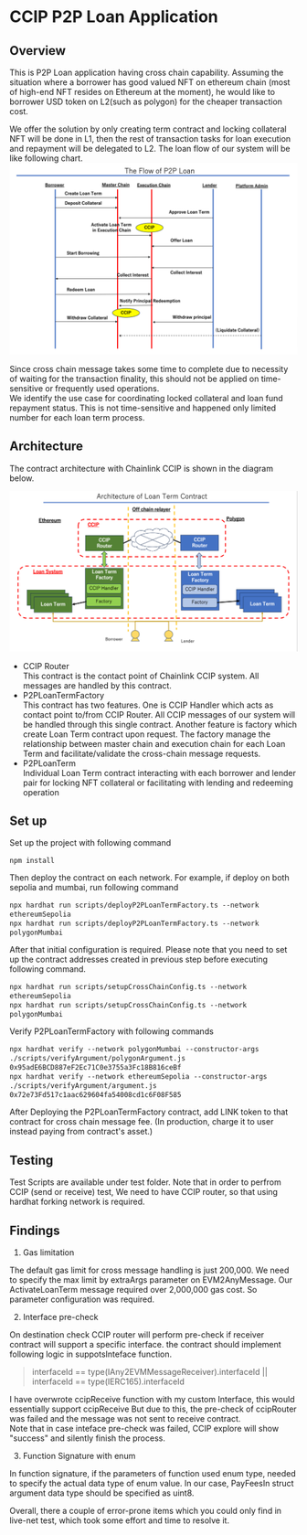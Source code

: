 # CCIP P2P Loan Application
## Overview
This is P2P Loan application having cross chain capability. 
Assuming the situation where a borrower has good valued NFT on ethereum chain (most of high-end NFT resides on Ethereum at the moment), 
he would like to borrower USD token on L2(such as polygon) for the cheaper transaction cost. 

We offer the solution by only creating term contract and locking collateral NFT will be done in L1, 
then the rest of transaction tasks for loan execution and repayment will be delegated to L2.
The loan flow of our system will be like following chart.
![loan_flow.png](docs/img/loan_flow.png)

Since cross chain message takes some time to complete due to necessity of waiting for the transaction finality, 
this should not be applied on time-sensitive or frequently used operations.   
We identify the use case for coordinating locked collateral and loan fund repayment status.
This is not time-sensitive and happened only limited number for each loan term process. 

## Architecture
The contract architecture with Chainlink CCIP is  shown in the diagram below.

![architecture.png](docs/img/architecture.png)

- CCIP Router   
This contract is the contact point of Chainlink CCIP system. All messages are handled by this contract.
- P2PLoanTermFactory  
This contract has two features. One is CCIP Handler which acts as contact point to/from CCIP Router.
All CCIP messages of our system will be handled through this single contract.
Another feature is factory which create Loan Term contract upon request.
The factory manage the relationship between master chain and execution chain for each Loan Term and facilitate/validate the cross-chain message requests.
- P2PLoanTerm  
Individual Loan Term contract interacting with each borrower and lender pair for locking NFT collateral 
or facilitating with lending and redeeming operation



## Set up
Set up the project with following command
```
npm install
```

Then deploy the contract on each network. 
For example, if deploy on both sepolia and mumbai, run following command
```
npx hardhat run scripts/deployP2PLoanTermFactory.ts --network ethereumSepolia
npx hardhat run scripts/deployP2PLoanTermFactory.ts --network polygonMumbai
```
After that initial configuration is required. 
Please note that you need to set up the contract addresses created in previous step before executing following command. 
```
npx hardhat run scripts/setupCrossChainConfig.ts --network ethereumSepolia
npx hardhat run scripts/setupCrossChainConfig.ts --network polygonMumbai
```
Verify P2PLoanTermFactory with following commands
```
npx hardhat verify --network polygonMumbai --constructor-args ./scripts/verifyArgument/polygonArgument.js 0x95adE6BCD887eF2Ec71C0e3755a3Fc18B816ceBf
npx hardhat verify --network ethereumSepolia --constructor-args ./scripts/verifyArgument/argument.js 0x72e73Fd517c1aac629604fa54008cd1c6F08F585 
```
After Deploying the P2PLoanTermFactory contract, add LINK token to that contract for cross chain message fee.
(In production, charge it to user instead paying from contract's asset.)

## Testing
Test Scripts are available under test folder. Note that in order to perfrom CCIP (send or receive) test, 
We need to have CCIP router, so that using hardhat forking network is required. 

## Findings
1. Gas limitation  

The default gas limit for cross message handling is just 200,000. We need to specify the max limit by extraArgs parameter on EVM2AnyMessage.
Our ActivateLoanTerm message required over 2,000,000 gas cost. So parameter configuration was required.  

2. Interface pre-check  

On destination check CCIP router will perform pre-check if receiver contract will support a specific interface.
the contract should implement following logic in suppotsInteface function.
> interfaceId == type(IAny2EVMMessageReceiver).interfaceId || interfaceId == type(IERC165).interfaceId 

I have overwrote ccipReceive function with my custom Interface, this would essentially support ccipReceive 
But due to this, the pre-check of ccipRouter was failed and the message was not sent to receive contract.  
Note that in case inteface pre-check was failed, CCIP explore will show "success" and silently finish the process. 

3. Function Signature with enum 

In function signature, if the parameters of function used enum type, needed to specify the actual data type of enum value.
In our case, PayFeesIn struct argument data type should be specified as uint8. 


Overall, there a couple of error-prone items which you could only find in live-net test, which took some effort and time to resolve it. 
